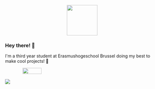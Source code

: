 <div id="header" align="center" style="text-align: center;">
  <img src="https://media.giphy.com/media/2Ygy0khwewLgMSYM0t/giphy.gif" width="100"/>
</div>

### Hey there! 👋

I'm a third year student at Erasmushogeschool Brussel doing my best to make cool projects! 🚀

<div id="header" align="center" style="display: flex;flex-direction:column;">
  <img width="35%" src="https://github-readme-stats.vercel.app/api/top-langs/?username=Matthias-VdC&show_icons=true&theme=tokyonight" alt="">
  <br>
  <img src="https://github-readme-stats.vercel.app/api?username=Matthias-VdC&show_icons=true&theme=tokyonight" alt"">
</div>
